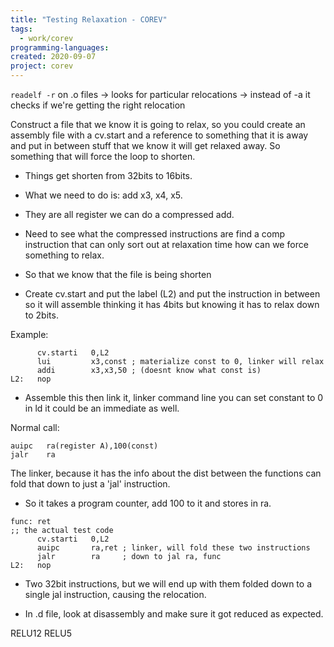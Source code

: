 ```yaml
---
title: "Testing Relaxation - COREV" 
tags:
  - work/corev
programming-languages:
created: 2020-09-07
project: corev
---
```

`readelf -r` on .o files -> looks for particular relocations -> instead of -a
it checks if we're getting the right relocation

Construct a file that we know it is going to relax, so you could create an assembly file with a cv.start and a reference to something that it is away and put in between stuff that we know it will get relaxed away. So something that will force the loop to shorten.

- Things get shorten from 32bits to 16bits.
- What we need to do is: add x3, x4, x5.
- They are all register we can do a compressed add.
- Need to see what the compressed instructions are find a comp instruction that can only sort out at relaxation time how can we force something to relax.

- So that we know that the file is being shorten

- Create cv.start and put the label (L2) and put the instruction in between so it will assemble thinking it has 4bits but knowing it has to relax down to 2bits.

Example:

```assembly
      cv.starti   0,L2
      lui         x3,const ; materialize const to 0, linker will relax
      addi        x3,x3,50 ; (doesnt know what const is)
L2:   nop
```

- Assemble this then link it, linker command line you can set constant to 0 in ld it could be an immediate as well.

Normal call:

```assembly
auipc   ra(register A),100(const)
jalr    ra
```

The linker, because it has the info about the dist between the functions can fold that down to just a 'jal' instruction.

- So it takes a program counter, add 100 to it and stores in ra. 

``` assembly
func: ret
;; the actual test code
      cv.starti   0,L2
      auipc       ra,ret ; linker, will fold these two instructions
      jalr        ra     ; down to jal ra, func 
L2:   nop
```

- Two 32bit instructions, but we will end up with them folded down to a single jal instruction, causing the relocation.

- In .d file, look at disassembly and make sure it got reduced as expected.

RELU12
RELU5